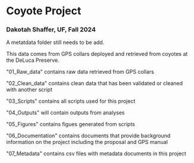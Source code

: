 # Coyote Project

### Dakotah Shaffer, UF, Fall 2024

A metatdata folder still needs to be add.


This data comes from GPS collars deployed and retrieved from coyotes at the DeLuca Preserve.

"01_Raw_data" contains raw data retrieved from GPS collars

"02_Clean_data" contains clean data that has been validated or cleaned with another script

"03_Scripts" contains all scripts used for this project

"04_Outputs" will contain outputs from analyses

"05_Figures" contains figues generated from scripts

"06_Documentation" contains documents that provide background information on the project including the proposal and GPS manual

"07_Metadata" contains csv files with metadata documents in this project